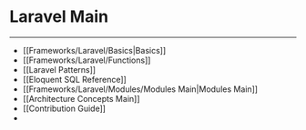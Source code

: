 # Laravel Main
***
- [[Frameworks/Laravel/Basics|Basics]]
- [[Frameworks/Laravel/Functions]]
- [[Laravel Patterns]]
- [[Eloquent SQL Reference]]
- [[Frameworks/Laravel/Modules/Modules Main|Modules Main]]
- [[Architecture Concepts Main]]
- [[Contribution Guide]]
- 